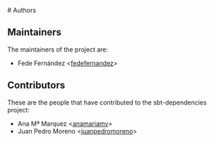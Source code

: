 # Authors

## Maintainers

The maintainers of the project are:

* Fede Fernández <[fedefernandez](https://github.com/fedefernandez)>

## Contributors

These are the people that have contributed to the sbt-dependencies project:

* Ana Mª Marquez <[anamariamv](https://github.com/anamariamv)>
* Juan Pedro Moreno <[juanpedromoreno](https://github.com/juanpedromoreno)>